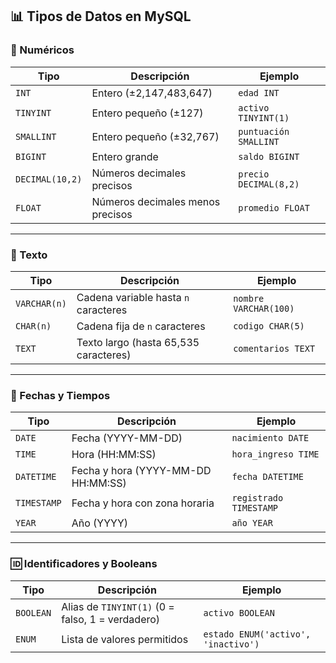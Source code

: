 
## 📊 Tipos de Datos en MySQL

### 🔢 Numéricos

| Tipo            | Descripción                      | Ejemplo               |
| --------------- | -------------------------------- | --------------------- |
| `INT`           | Entero (±2,147,483,647)          | `edad INT`            |
| `TINYINT`       | Entero pequeño (±127)            | `activo TINYINT(1)`   |
| `SMALLINT`      | Entero pequeño (±32,767)         | `puntuación SMALLINT` |
| `BIGINT`        | Entero grande                    | `saldo BIGINT`        |
| `DECIMAL(10,2)` | Números decimales precisos       | `precio DECIMAL(8,2)` |
| `FLOAT`         | Números decimales menos precisos | `promedio FLOAT`      |

---

### 📜 Texto

| Tipo         | Descripción                           | Ejemplo               |
| ------------ | ------------------------------------- | --------------------- |
| `VARCHAR(n)` | Cadena variable hasta `n` caracteres  | `nombre VARCHAR(100)` |
| `CHAR(n)`    | Cadena fija de `n` caracteres         | `codigo CHAR(5)`      |
| `TEXT`       | Texto largo (hasta 65,535 caracteres) | `comentarios TEXT`    |

---

### 📅 Fechas y Tiempos

| Tipo        | Descripción                        | Ejemplo                |
| ----------- | ---------------------------------- | ---------------------- |
| `DATE`      | Fecha (YYYY-MM-DD)                 | `nacimiento DATE`      |
| `TIME`      | Hora (HH:MM:SS)                    | `hora_ingreso TIME`    |
| `DATETIME`  | Fecha y hora (YYYY-MM-DD HH:MM:SS) | `fecha DATETIME`       |
| `TIMESTAMP` | Fecha y hora con zona horaria      | `registrado TIMESTAMP` |
| `YEAR`      | Año (YYYY)                         | `año YEAR`             |

---

### 🆔 Identificadores y Booleans

| Tipo      | Descripción                                      | Ejemplo                             |
| --------- | ------------------------------------------------ | ----------------------------------- |
| `BOOLEAN` | Alias de `TINYINT(1)` (0 = falso, 1 = verdadero) | `activo BOOLEAN`                    |
| `ENUM`    | Lista de valores permitidos                      | `estado ENUM('activo', 'inactivo')` |